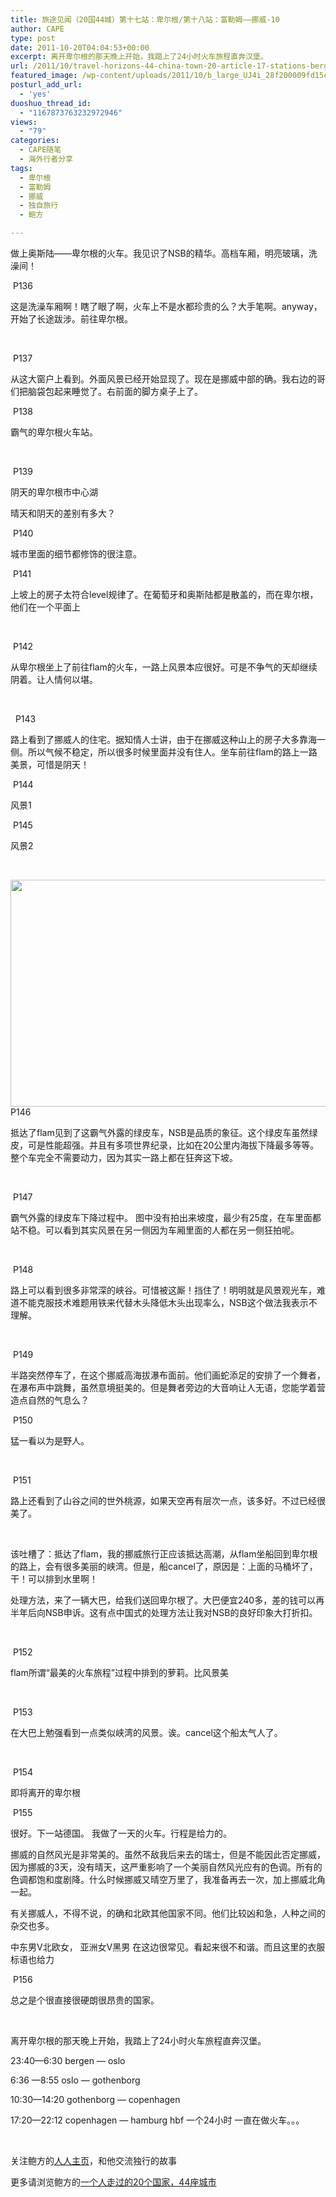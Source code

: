 ```yaml
---
title: 旅途见闻（20国44城）第十七站：卑尔根/第十八站：富勒姆——挪威-10
author: CAPE
type: post
date: 2011-10-20T04:04:53+00:00
excerpt: 离开卑尔根的那天晚上开始，我踏上了24小时火车旅程直奔汉堡。
url: /2011/10/travel-horizons-44-china-town-20-article-17-stations-bergen-eighteenth-station-fulham-norway-10/
featured_image: /wp-content/uploads/2011/10/b_large_UJ4i_28f200009fd15c41.jpg
posturl_add_url:
  - 'yes'
duoshuo_thread_id:
  - "1167873763232972946"
views:
  - "79"
categories:
  - CAPE随笔
  - 海外行者分享
tags:
  - 卑尔根
  - 富勒姆
  - 挪威
  - 独自旅行
  - 鲍方

---
```

做上奥斯陆——卑尔根的火车。我见识了NSB的精华。高档车厢，明亮玻璃，洗澡间！

<img src="http://fmn.rrimg.com/fmn053/20110909/0110/b_large_UJ4i_28f200009fd15c41.jpg" alt="" border="0" /> P136

这是洗澡车厢啊！瞎了眼了啊，火车上不是水都珍贵的么？大手笔啊。anyway，开始了长途跋涉。前往卑尔根。

&nbsp;

<img src="http://fmn.rrimg.com/fmn052/20110909/0125/b_large_VXtR_5c7400007a445c70.jpg" alt="" border="0" /> P137

从这大窗户上看到。外面风景已经开始显现了。现在是挪威中部的确。我右边的哥们把脑袋包起来睡觉了。右前面的脚方桌子上了。

<img src="http://fmn.rrimg.com/fmn055/20110909/0125/b_large_Bg3X_2a8200007a6d5c72.jpg" alt="" border="0" /> P138

霸气的卑尔根火车站。

&nbsp;

<img src="http://fmn.xnpic.com/fmn050/20110909/0130/b_large_ZIbX_5c8400007acb5c70.jpg" alt="" border="0" /> P139

阴天的卑尔根市中心湖

晴天和阴天的差别有多大？

<img src="http://fmn.rrimg.com/fmn054/20110909/0635/b_large_kwX5_7d9200009da45c3f.jpg" alt="" border="0" /> P140

城市里面的细节都修饰的很注意。

<img src="http://fmn.xnpic.com/fmn050/20110909/0635/b_large_io4Q_15b6000094c35c44.jpg" alt="" border="0" /> P141

上坡上的房子太符合level规律了。在葡萄牙和奥斯陆都是散盖的，而在卑尔根，他们在一个平面上

&nbsp;

<img src="http://fmn.rrimg.com/fmn049/20110909/0135/b_large_lu5w_28f600008db95c41.jpg" alt="" border="0" /> P142

从卑尔根坐上了前往flam的火车，一路上风景本应很好。可是不争气的天却继续阴着。让人情何以堪。

&nbsp;

<img src="http://fmn.rrimg.com/fmn055/20110909/0255/b_large_0vWB_294d00008c9f5c41.jpg" alt="" border="0" />  P143

路上看到了挪威人的住宅。据知情人士讲，由于在挪威这种山上的房子大多靠海一侧。所以气候不稳定，所以很多时候里面并没有住人。坐车前往flam的路上一路美景，可惜是阴天！

<img src="http://fmn.rrimg.com/fmn046/20110909/0305/b_large_QegQ_012f00007af65c71.jpg" alt="" border="0" /> P144

风景1

<img src="http://fmn.rrimg.com/fmn046/20110909/0305/b_large_RJJu_294d00008cb25c41.jpg" alt="" border="0" /> P145

风景2

&nbsp;

<img src="http://fmn.rrfmn.com/fmn048/20110812/0025/p_large_54LP_12e60002d4845c44.jpg" alt="" width="553" height="363" border="0" /> P146

抵达了flam见到了这霸气外露的绿皮车，NSB是品质的象征。这个绿皮车虽然绿皮，可是性能超强。并且有多项世界纪录，比如在20公里内海拔下降最多等等。 整个车完全不需要动力，因为其实一路上都在狂奔这下坡。

&nbsp;

<img src="http://fmn.rrimg.com/fmn051/20110909/0310/b_large_8Ltw_5c6100007b4b5c70.jpg" alt="" border="0" /> P147

霸气外露的绿皮车下降过程中。 图中没有拍出来坡度，最少有25度，在车里面都站不稳。可以看到其实风景在另一侧因为车厢里面的人都在另一侧狂拍呢。

&nbsp;

<img src="http://fmn.xnpic.com/fmn050/20110909/0310/b_large_Vsmz_159f000093c75c44.jpg" alt="" border="0" /> P148

路上可以看到很多非常深的峡谷。可惜被这厮！挡住了！明明就是风景观光车，难道不能克服技术难题用铁来代替木头降低木头出现率么，NSB这个做法我表示不理解。

&nbsp;

<img src="http://fmn.rrfmn.com/fmn048/20110909/0310/b_large_w4xH_065700007bb65c6f.jpg" alt="" border="0" /> P149

半路突然停车了，在这个挪威高海拔瀑布面前。他们画蛇添足的安排了一个舞者，在瀑布声中跳舞，虽然意境挺美的。但是舞者旁边的大音响让人无语，您能学着营造点自然的气息么？

<img src="http://fmn.rrimg.com/fmn052/20110909/0325/b_large_IJEB_472a000024625c3f.jpg" alt="" border="0" /> P150

猛一看以为是野人。

&nbsp;

<img src="http://fmn.rrimg.com/fmn049/20110909/0325/b_large_0jLE_014900007aaf5c71.jpg" alt="" border="0" /> P151

路上还看到了山谷之间的世外桃源，如果天空再有层次一点，该多好。不过已经很美了。

&nbsp;

该吐槽了：抵达了flam，我的挪威旅行正应该抵达高潮，从flam坐船回到卑尔根的路上，会有很多美丽的峡湾。但是，船cancel了，原因是：上面的马桶坏了，干！可以排到水里啊！

处理方法，来了一辆大巴，给我们送回卑尔根了。大巴便宜240多，差的钱可以再半年后向NSB申诉。这有点中国式的处理方法让我对NSB的良好印象大打折扣。

&nbsp;

<img src="http://fmn.xnpic.com/fmn050/20110909/0620/b_large_S4jO_7297000095ee5c43.jpg" alt="" border="0" /> P152

flam所谓“最美的火车旅程”过程中排到的萝莉。比风景美

&nbsp;

<img src="http://fmn.rrimg.com/fmn053/20110909/0625/b_large_tq8R_159a0000949e5c44.jpg" alt="" border="0" /> P153

在大巴上勉强看到一点类似峡湾的风景。诶。cancel这个船太气人了。

&nbsp;

<img src="http://fmn.rrimg.com/fmn046/20110909/0640/b_large_aVNN_72ae0000958d5c43.jpg" alt="" border="0" /> P154

即将离开的卑尔根

<img src="http://fmn.rrimg.com/fmn054/20110909/0640/b_large_Ba17_154c000094f15c44.jpg" alt="" border="0" /> P155

很好。下一站德国。 我做了一天的火车。行程是给力的。

挪威的自然风光是非常美的。虽然不敌我后来去的瑞士，但是不能因此否定挪威，因为挪威的3天，没有晴天，这严重影响了一个美丽自然风光应有的色调。所有的色调都饱和度剧降。什么时候挪威又晴空万里了，我准备再去一次，加上挪威北角一起。

有关挪威人，不得不说，的确和北欧其他国家不同。他们比较凶和急，人种之间的杂交也多。

中东男V北欧女， 亚洲女V黑男 在这边很常见。看起来很不和谐。而且这里的衣服标语也给力

<img src="http://fmn.rrimg.com/fmn051/20110909/0705/b_large_ehg0_7d6400009a225c3f.jpg" alt="" border="0" /> P156

总之是个很直接很硬朗很昂贵的国家。

&nbsp;

离开卑尔根的那天晚上开始，我踏上了24小时火车旅程直奔汉堡。

23:40&#8212;6:30 bergen &#8212; oslo

6:36 &#8212;8:55 oslo &#8212; gothenborg

10:30&#8212;14:20 gothenborg &#8212; copenhagen

17:20&#8212;22:12 copenhagen &#8212; hamburg hbf 一个24小时 一直在做火车。。。

&nbsp;

关注鲍方的<a href="http://www.renren.com/baofang777" target="_blank">人人主页</a>，和他交流独行的故事

更多请浏览鲍方的[一个人走过的20个国家，44座城市][1]

&nbsp;

 [1]: http://www.capechina.org/2011/09/a-person-traveled-20-countries-44-cities/